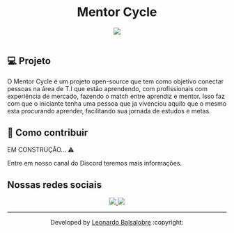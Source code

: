 
<p align="center">
	<h1 align="center">Mentor Cycle</h1>
</p>

<div align="center">
	<img src="https://avatars.githubusercontent.com/u/119057667?s=400&u=9ae80cdd7e251247b9570b7ca9869a9514f7b698&v=4" />
</div>

<br>

## 💻 Projeto

O Mentor Cycle é um projeto open-source que tem como objetivo conectar pessoas na área de T.I que estão aprendendo, com profissionais com experiência de mercado, fazendo o match entre aprendiz e mentor. Isso faz com que o iniciante tenha uma pessoa que ja vivenciou aquilo que o mesmo esta procurando aprender, facilitando sua jornada de estudos e metas.


## 🤔 Como contribuir

EM CONSTRUÇÃO...  ⚠️

Entre em nosso canal do Discord teremos mais informações.


## Nossas redes sociais

<p align="center">
  <a href="https://discord.gg/tuBshbtPNU">
  <img  src="https://img.shields.io/badge/Discord-%237289DA.svg?style=for-the-badge&logo=discord&logoColor=white">
  </a>
  
  <a href="https://www.linkedin.com/company/mentor-cycle/">
    <img  src="https://img.shields.io/badge/linkedin-%230077B5.svg?style=for-the-badge&logo=linkedin&logoColor=white"> 
  </a>
</p>


---

<p align="center">Developed by <a href="https://www.linkedin.com/in/leonardo-balsalobre/">Leonardo Balsalobre</a> :copyright:
